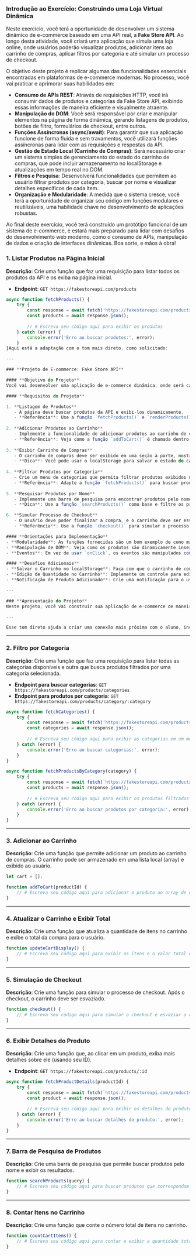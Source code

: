 ### Introdução ao Exercício: Construindo uma Loja Virtual Dinâmica

Neste exercício, você terá a oportunidade de desenvolver um sistema dinâmico de e-commerce baseado em uma API real, a **Fake Store API**. Ao longo desta atividade, você criará uma aplicação que simula uma loja online, onde usuários poderão visualizar produtos, adicionar itens ao carrinho de compras, aplicar filtros por categoria e até simular um processo de checkout.

O objetivo deste projeto é replicar algumas das funcionalidades essenciais encontradas em plataformas de e-commerce modernas. No processo, você vai praticar e aprimorar suas habilidades em:

- **Consumo de APIs REST**: Através de requisições HTTP, você irá consumir dados de produtos e categorias da Fake Store API, exibindo essas informações de maneira eficiente e visualmente atraente.
- **Manipulação do DOM**: Você será responsável por criar e manipular elementos na página de forma dinâmica, gerando listagens de produtos, botões de filtro, formulários de checkout, entre outros.
- **Funções Assíncronas (async/await)**: Para garantir que sua aplicação funcione de forma fluida e sem travamentos, você utilizará funções assíncronas para lidar com as requisições e respostas da API.
- **Gestão de Estado Local (Carrinho de Compras)**: Será necessário criar um sistema simples de gerenciamento do estado do carrinho de compras, que pode incluir armazenamento no localStorage e atualizações em tempo real no DOM.
- **Filtros e Pesquisa**: Desenvolverá funcionalidades que permitem ao usuário filtrar produtos por categoria, buscar por nome e visualizar detalhes específicos de cada item.
- **Organização e Modularidade**: A medida que o sistema cresce, você terá a oportunidade de organizar seu código em funções modulares e reutilizáveis, uma habilidade chave no desenvolvimento de aplicações robustas.

Ao final deste exercício, você terá construído um protótipo funcional de um sistema de e-commerce, e estará mais preparado para lidar com desafios do desenvolvimento web moderno, como o consumo de APIs, manipulação de dados e criação de interfaces dinâmicas. Boa sorte, e mãos à obra!


### 1. **Listar Produtos na Página Inicial**

**Descrição**: Crie uma função que faz uma requisição para listar todos os produtos da API e os exiba na página inicial.

- **Endpoint**: `GET https://fakestoreapi.com/products`

```javascript
async function fetchProducts() {
    try {
        const response = await fetch('https://fakestoreapi.com/products');
        const products = await response.json();
        
        // # Escreva seu código aqui para exibir os produtos
    } catch (error) {
        console.error('Erro ao buscar produtos:', error);
    }
}Aqui está a adaptação com o tom mais direto, como solicitado:

---

### **Projeto de E-commerce: Fake Store API**

#### **Objetivo do Projeto**
Você vai desenvolver uma aplicação de e-commerce dinâmica, onde será capaz de consumir dados de produtos da **Fake Store API**, renderizá-los na página e implementar funcionalidades típicas de uma loja virtual, como adicionar itens ao carrinho e filtrar produtos por categoria.

#### **Requisitos do Projeto**

1. **Listagem de Produtos**
   - A página deve buscar produtos da API e exibi-los dinamicamente.
   - **Referência**: Use a função `fetchProducts()` e `renderProducts()` como exemplo de como buscar e exibir produtos na página.
   
2. **Adicionar Produtos ao Carrinho**
   - Implemente a funcionalidade de adicionar produtos ao carrinho de compras.
   - **Referência**: Veja como a função `addToCart()` é chamada dentro da função `renderProducts()` para manipular os cliques no botão "Adicionar ao Carrinho".
   
3. **Exibir Carrinho de Compras**
   - O carrinho de compras deve ser exibido em uma seção à parte, mostrando os itens que foram adicionados.
   - **Dica**: Você pode usar o localStorage para salvar o estado do carrinho entre atualizações da página.
   
4. **Filtrar Produtos por Categoria**
   - Crie um menu de categorias que permita filtrar produtos exibidos na página.
   - **Referência**: Adapte a função `fetchProducts()` para buscar produtos por categoria, utilizando o endpoint `/products/category/:category`.
   
5. **Pesquisar Produtos por Nome**
   - Implemente uma barra de pesquisa para encontrar produtos pelo nome.
   - **Dica**: Use a função `searchProducts()` como base e filtre os produtos pelo nome utilizando JavaScript.

6. **Simular Processo de Checkout**
   - O usuário deve poder finalizar a compra, e o carrinho deve ser esvaziado após o processo de checkout.
   - **Referência**: Use a função `checkout()` para simular o processo de finalização de compras.

#### **Orientações para Implementação**
- **Modularidade**: As funções fornecidas são um bom exemplo de como manter o código modular, separando a lógica de busca e de renderização dos dados.
- **Manipulação de DOM**: Veja como os produtos são dinamicamente inseridos no DOM dentro da função `renderProducts()`, e use essa abordagem para exibir outros elementos, como o carrinho de compras.
- **Eventos**: Em vez de usar `onClick`, os eventos são manipulados com `addEventListener`, o que permite adicionar funcionalidades de forma mais organizada.

#### **Desafios Adicionais**
- **Salvar o Carrinho no localStorage**: Faça com que o carrinho de compras persista entre atualizações da página.
- **Edição de Quantidade no Carrinho**: Implemente um controle para editar a quantidade de itens diretamente no carrinho.
- **Notificação de Produto Adicionado**: Crie uma notificação para o usuário quando um item for adicionado ao carrinho.

---

### **Apresentação do Projeto**
Neste projeto, você vai construir sua aplicação de e-commerce de maneira iterativa. Use as funções de exemplo como base para resolver problemas mais complexos. O foco está em como os dados são buscados e exibidos, além de manipular o DOM para criar interatividade. Conforme você avança, explore maneiras criativas de expandir a lógica fornecida e melhorar a experiência do usuário.

---

Esse tom direto ajuda a criar uma conexão mais próxima com o aluno, incentivando-o a participar ativamente no desenvolvimento do projeto!
```

---

### 2. **Filtro por Categoria**

**Descrição**: Crie uma função que faz uma requisição para listar todas as categorias disponíveis e outra que busca produtos filtrados por uma categoria selecionada.

- **Endpoint para buscar categorias**: `GET https://fakestoreapi.com/products/categories`
- **Endpoint para produtos por categoria**: `GET https://fakestoreapi.com/products/category/:category`

```javascript
async function fetchCategories() {
    try {
        const response = await fetch('https://fakestoreapi.com/products/categories');
        const categories = await response.json();
        
        // # Escreva seu código aqui para exibir as categorias em um menu de filtro
    } catch (error) {
        console.error('Erro ao buscar categorias:', error);
    }
}

async function fetchProductsByCategory(category) {
    try {
        const response = await fetch(`https://fakestoreapi.com/products/category/${category}`);
        const products = await response.json();
        
        // # Escreva seu código aqui para exibir os produtos filtrados por categoria
    } catch (error) {
        console.error('Erro ao buscar produtos por categoria:', error);
    }
}
```

---

### 3. **Adicionar ao Carrinho**

**Descrição**: Crie uma função que permite adicionar um produto ao carrinho de compras. O carrinho pode ser armazenado em uma lista local (array) e exibido ao usuário.

```javascript
let cart = [];

function addToCart(productId) {
    // # Escreva seu código aqui para adicionar o produto ao array de carrinho
}
```

---

### 4. **Atualizar o Carrinho e Exibir Total**

**Descrição**: Crie uma função que atualiza a quantidade de itens no carrinho e exibe o total da compra para o usuário.

```javascript
function updateCartDisplay() {
    // # Escreva seu código aqui para exibir os itens e o valor total do carrinho
}
```

---

### 5. **Simulação de Checkout**

**Descrição**: Crie uma função para simular o processo de checkout. Após o checkout, o carrinho deve ser esvaziado.

```javascript
function checkout() {
    // # Escreva seu código aqui para simular o checkout e esvaziar o carrinho
}
```

---

### 6. **Exibir Detalhes do Produto**

**Descrição**: Crie uma função que, ao clicar em um produto, exiba mais detalhes sobre ele (usando seu ID).

- **Endpoint**: `GET https://fakestoreapi.com/products/:id`

```javascript
async function fetchProductDetails(productId) {
    try {
        const response = await fetch(`https://fakestoreapi.com/products/${productId}`);
        const product = await response.json();
        
        // # Escreva seu código aqui para exibir os detalhes do produto
    } catch (error) {
        console.error('Erro ao buscar detalhes do produto:', error);
    }
}
```

---

### 7. **Barra de Pesquisa de Produtos**

**Descrição**: Crie uma barra de pesquisa que permite buscar produtos pelo nome e exibir os resultados.

```javascript
function searchProducts(query) {
    // # Escreva seu código aqui para buscar produtos que correspondam à pesquisa
}
```

---

### 8. **Contar Itens no Carrinho**

**Descrição**: Crie uma função que conte o número total de itens no carrinho.

```javascript
function countCartItems() {
    // # Escreva seu código aqui para contar e exibir a quantidade total de itens no carrinho
}
```

